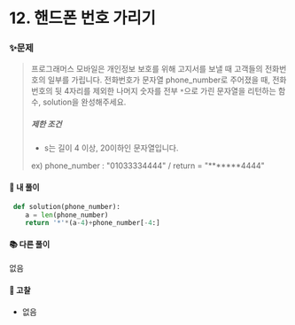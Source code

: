 # 12. 핸드폰 번호 가리기

### ✨문제

> 프로그래머스 모바일은 개인정보 보호를 위해 고지서를 보낼 때 고객들의 전화번호의 일부를 가립니다.
> 전화번호가 문자열 phone_number로 주어졌을 때, 전화번호의 뒷 4자리를 제외한 나머지 숫자를 전부 `*`으로 가린 문자열을 리턴하는 함수, solution을 완성해주세요.
>
> ##### 제한 조건
>
> - s는 길이 4 이상, 20이하인 문자열입니다.
>
> ex) phone_number : "01033334444" / return = "*******4444"



#### 🎈 내 풀이

```python
 def solution(phone_number):
    a = len(phone_number)
    return '*'*(a-4)+phone_number[-4:]
```



#### **📚 다른 풀이** 

없음



#### **🧨 고찰**

- 없음
